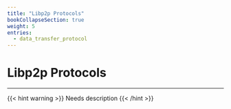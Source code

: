 ```yaml
---
title: "Libp2p Protocols"
bookCollapseSection: true
weight: 5
entries:
  - data_transfer_protocol
---
```


# Libp2p Protocols
---
{{< hint warning >}}
Needs description
{{< /hint >}}